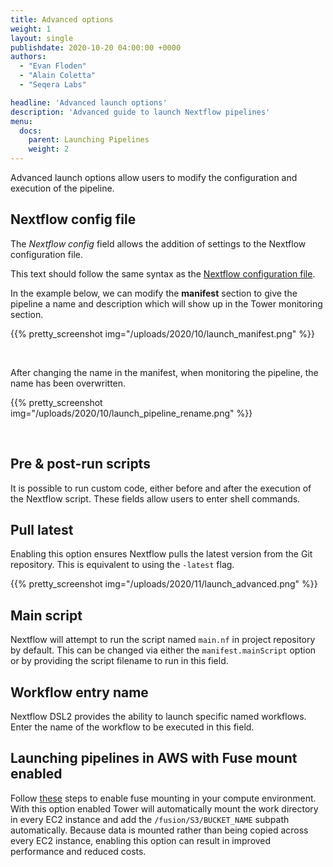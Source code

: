 ```yaml
---
title: Advanced options
weight: 1
layout: single
publishdate: 2020-10-20 04:00:00 +0000
authors:
  - "Evan Floden"
  - "Alain Coletta"
  - "Seqera Labs"

headline: 'Advanced launch options'
description: 'Advanced guide to launch Nextflow pipelines'
menu:
  docs:
    parent: Launching Pipelines
    weight: 2
---
```

Advanced launch options allow users to modify the configuration and execution of the pipeline.


## Nextflow config file
The *Nextflow config* field allows the addition of settings to the Nextflow configuration file.

This text should follow the same syntax as the [Nextflow configuration file](https://www.nextflow.io/docs/latest/config.html?highlight=profiles#config-syntax).

In the example below, we can modify the **manifest** section to give the pipeline a name and description which will show up in the Tower monitoring section.

{{% pretty_screenshot img="/uploads/2020/10/launch_manifest.png" %}}

<br>

After changing the name in the manifest, when monitoring the pipeline, the name has been overwritten.

{{% pretty_screenshot img="/uploads/2020/10/launch_pipeline_rename.png" %}}

<br>

## Pre & post-run scripts
It is possible to run custom code, either before and after the execution of the Nextflow script. These fields allow users to enter shell commands.


## Pull latest
Enabling this option ensures Nextflow pulls the latest version from the Git repository. This is equivalent to using the `-latest` flag.

{{% pretty_screenshot img="/uploads/2020/11/launch_advanced.png" %}}

## Main script
Nextflow will attempt to run the script named `main.nf` in project repository by default. This can be changed via either the `manifest.mainScript` option or by providing the script filename to run in this field.

## Workflow entry name
Nextflow DSL2 provides the ability to launch specific named workflows. Enter the name of the workflow to be executed in this field.

## Launching pipelines in AWS with Fuse mount enabled

Follow [these](/docs/compute-envs/aws-batch/#faster-pipelines-with-mounting-enabled) steps to enable fuse mounting in your compute environment. With this option enabled Tower will automatically mount the work directory in every EC2 instance and add the `/fusion/S3/BUCKET_NAME` subpath automatically. Because data is mounted rather than being copied across every EC2 instance, enabling this option can result in improved performance and reduced costs. 
